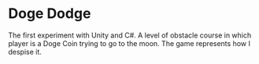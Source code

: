 # Doge Dodge
The first experiment with Unity and C#.
A level of obstacle course in which player is a Doge Coin trying to go to the moon.
The game represents how I despise it.

